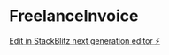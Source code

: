 # FreelanceInvoice

[Edit in StackBlitz next generation editor ⚡️](https://stackblitz.com/~/github.com/MahammadWahab540/FreelanceInvoice)